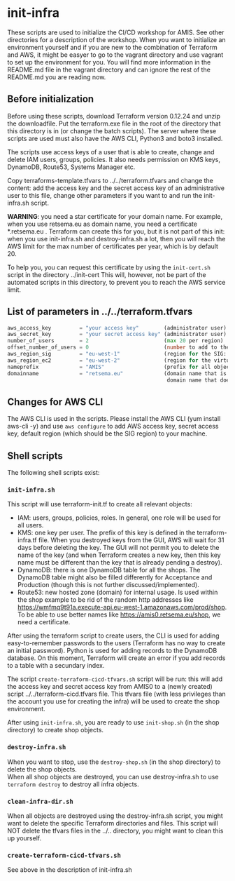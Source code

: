 # init-infra

These scripts are used to initialize the CI/CD workshop for AMIS. See other directories for a description of
the workshop. When you want to initialize an environment yourself and if you are new to the combination of
Terraform and AWS, it might be easyer to go to the vagrant directory and use vagrant to set up the
environment for you. You will find more information in the README.md file in the vagrant directory and can
ignore the rest of the README.md you are reading now.

## Before initialization

Before using these scripts, download Terraform version 0.12.24 and unzip the downloadfile. Put the
terraform.exe file in the root of the directory that this directory is in (or change the batch scripts).
The server where these scripts are used must also have the AWS CLI, Python3 and boto3 installed.

The scripts use access keys of a user that is able to create, change and delete IAM users, groups, policies.
It also needs permission on KMS keys, DynamoDB, Route53, Systems Manager etc.

Copy terraforms-template.tfvars to ../../terraform.tfvars and change the content: add the access key and the
secret access key of an administrative user to this file, change other parameters if you want to and run
the init-infra.sh script.

__WARNING__: you need a star certificate for your domain name. For example, when you use retsema.eu as domain
name, you need a certificate *.retsema.eu . Terraform can create this for you, but it is not part of this
init: when you use init-infra.sh and destroy-infra.sh a lot, then you will reach the AWS limit for the max 
number of certificates per year, which is by default 20.

To help you, you can request this certificate by using the `init-cert.sh` script in the directory ../init-cert
This will, however, not be part of the automated scripts in this directory, to prevent you to reach the AWS 
service limit.

## List of parameters in ../../terraform.tfvars

``` terraform.tfvars
aws_access_key         = "your access key"        (administrator user)
aws_secret_key         = "your secret access key" (administrator user)
number_of_users        = 2                        (max 20 per region)
offset_number_of_users = 0                        (number to add to the first user. 0 means: first user is AMIS0)
aws_region_sig         = "eu-west-1"              (region for the SIG: pipelines and shops are build in this region)
aws_region_ec2         = "eu-west-2"              (region for the virtual machines)
nameprefix             = "AMIS"                   (prefix for all objects: users, groups, policies, SNS topics, Lambda functions, etc)
domainname             = "retsema.eu"             (domain name that is used for the SIG, this should be an internal 
                                                   domain name that doesn't exist on the public internet).
```

## Changes for AWS CLI

The AWS CLI is used in the scripts. Please install the AWS CLI (yum install aws-cli -y) and use `aws configure` to add AWS access key, secret access key, default region (which should be the SIG region) to your machine.

## Shell scripts

The following shell scripts exist:

### `init-infra.sh`

This script will use terraform-init.tf to create all relevant objects:
- IAM: users, groups, policies, roles. In general, one role will be used for all users.
- KMS: one key per user. The prefix of this key is defined in the terraform-infra.tf file. When you destroyed keys from the GUI, AWS will wait for 31 days before deleting the key. The GUI will not permit you to delete the name of the key (and when Terraform creates a new key, then this key name must be different than the key that is already pending a destroy).
- DynamoDB: there is one DynamoDB table for all the shops. The DynamoDB table might also be filled differently for Acceptance and Production (though this is not further discussed/implemented).
- Route53: new hosted zone (domain) for internal usage. Is used within the shop example to be rid of the random http addresses like https://wmfmq9t91a.execute-api.eu-west-1.amazonaws.com/prod/shop. To be able to use better names like https://amis0.retsema.eu/shop, we need a certificate.

After using the terraform script to create users, the CLI is used for adding easy-to-remember passwords to the users (Terraform has no way to create an initial password).
Python is used for adding records to the DynamoDB database. On this moment, Terraform will create an error if you add records to a table with a secundary index.

The script `create-terraform-cicd-tfvars.sh` script will be run: this will add the access key and secret access key from AMIS0 to a (newly created) script ../../terraform-cicd.tfvars file. This tfvars file (with less privileges than the account you use for creating the infra) will be used to create the shop environment.

After using `init-infra.sh`, you are ready to use `init-shop.sh` (in the shop directory) to create shop objects.

### `destroy-infra.sh`

When you want to stop, use the `destroy-shop.sh` (in the shop directory) to delete the shop objects.\
When all shop objects are destroyed, you can use destroy-infra.sh to use `terraform destroy` to destroy all infra objects.

### `clean-infra-dir.sh`

When all objects are destroyed using the destroy-infra.sh script, you might want to delete the specific
Terraform directories and files. This script will NOT delete the tfvars files in the ../.. directory,
you might want to clean this up yourself.

### `create-terraform-cicd-tfvars.sh`

See above in the description of init-infra.sh

